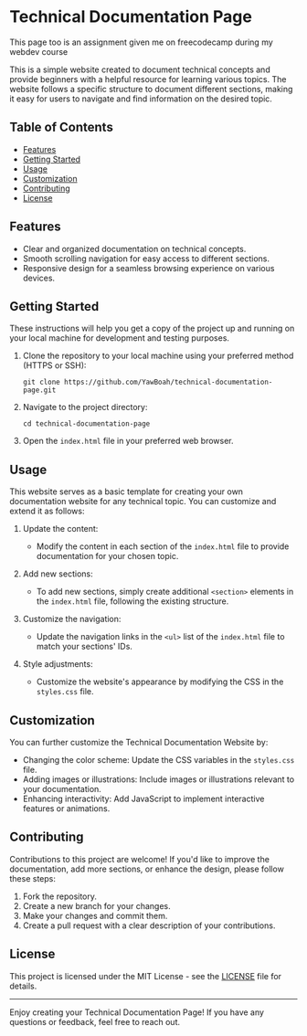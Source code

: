 # Technical Documentation Page
This page too is an assignment given me on freecodecamp during my webdev course

This is a simple website created to document technical concepts and provide beginners with a helpful resource for learning various topics. The website follows a specific structure to document different sections, making it easy for users to navigate and find information on the desired topic.

## Table of Contents

- [Features](#features)
- [Getting Started](#getting-started)
- [Usage](#usage)
- [Customization](#customization)
- [Contributing](#contributing)
- [License](#license)

## Features

- Clear and organized documentation on technical concepts.
- Smooth scrolling navigation for easy access to different sections.
- Responsive design for a seamless browsing experience on various devices.

## Getting Started

These instructions will help you get a copy of the project up and running on your local machine for development and testing purposes.

1. Clone the repository to your local machine using your preferred method (HTTPS or SSH):

   ```shell
   git clone https://github.com/YawBoah/technical-documentation-page.git
   ```

2. Navigate to the project directory:

   ```shell
   cd technical-documentation-page
   ```

3. Open the `index.html` file in your preferred web browser.

## Usage

This website serves as a basic template for creating your own documentation website for any technical topic. You can customize and extend it as follows:

1. Update the content:
   - Modify the content in each section of the `index.html` file to provide documentation for your chosen topic.

2. Add new sections:
   - To add new sections, simply create additional `<section>` elements in the `index.html` file, following the existing structure.

3. Customize the navigation:
   - Update the navigation links in the `<ul>` list of the `index.html` file to match your sections' IDs.

4. Style adjustments:
   - Customize the website's appearance by modifying the CSS in the `styles.css` file.

## Customization

You can further customize the Technical Documentation Website by:

- Changing the color scheme: Update the CSS variables in the `styles.css` file.
- Adding images or illustrations: Include images or illustrations relevant to your documentation.
- Enhancing interactivity: Add JavaScript to implement interactive features or animations.

## Contributing

Contributions to this project are welcome! If you'd like to improve the documentation, add more sections, or enhance the design, please follow these steps:

1. Fork the repository.
2. Create a new branch for your changes.
3. Make your changes and commit them.
4. Create a pull request with a clear description of your contributions.

## License

This project is licensed under the MIT License - see the [LICENSE](LICENSE) file for details.

---

Enjoy creating your Technical Documentation Page! If you have any questions or feedback, feel free to reach out.
